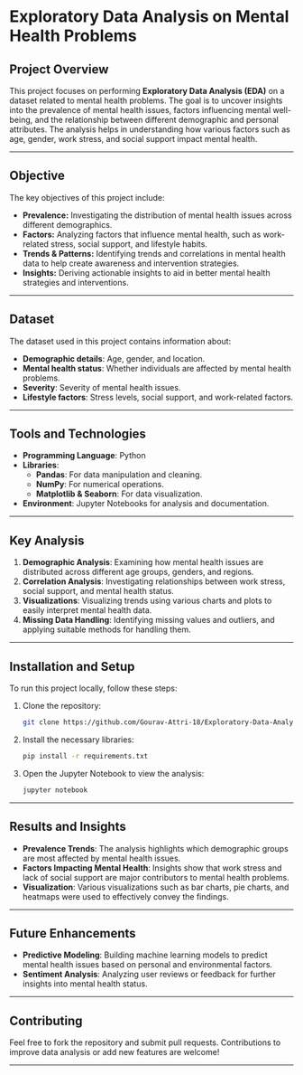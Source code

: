

# **Exploratory Data Analysis on Mental Health Problems**

## **Project Overview**

This project focuses on performing **Exploratory Data Analysis (EDA)** on a dataset related to mental health problems. The goal is to uncover insights into the prevalence of mental health issues, factors influencing mental well-being, and the relationship between different demographic and personal attributes. The analysis helps in understanding how various factors such as age, gender, work stress, and social support impact mental health.

---

## **Objective**

The key objectives of this project include:

- **Prevalence:** Investigating the distribution of mental health issues across different demographics.
- **Factors:** Analyzing factors that influence mental health, such as work-related stress, social support, and lifestyle habits.
- **Trends & Patterns:** Identifying trends and correlations in mental health data to help create awareness and intervention strategies.
- **Insights:** Deriving actionable insights to aid in better mental health strategies and interventions.

---

## **Dataset**

The dataset used in this project contains information about:

- **Demographic details**: Age, gender, and location.
- **Mental health status**: Whether individuals are affected by mental health problems.
- **Severity**: Severity of mental health issues.
- **Lifestyle factors**: Stress levels, social support, and work-related factors.

---

## **Tools and Technologies**

- **Programming Language**: Python
- **Libraries**:
  - **Pandas**: For data manipulation and cleaning.
  - **NumPy**: For numerical operations.
  - **Matplotlib & Seaborn**: For data visualization.
- **Environment**: Jupyter Notebooks for analysis and documentation.

---

## **Key Analysis**

1. **Demographic Analysis**: Examining how mental health issues are distributed across different age groups, genders, and regions.
2. **Correlation Analysis**: Investigating relationships between work stress, social support, and mental health status.
3. **Visualizations**: Visualizing trends using various charts and plots to easily interpret mental health data.
4. **Missing Data Handling**: Identifying missing values and outliers, and applying suitable methods for handling them.

---

## **Installation and Setup**

To run this project locally, follow these steps:

1. Clone the repository:
   ```bash
   git clone https://github.com/Gourav-Attri-18/Exploratory-Data-Analysis-on-Mental-Health-Problems.git
   ```

2. Install the necessary libraries:
   ```bash
   pip install -r requirements.txt
   ```

3. Open the Jupyter Notebook to view the analysis:
   ```bash
   jupyter notebook
   ```

---

## **Results and Insights**

- **Prevalence Trends**: The analysis highlights which demographic groups are most affected by mental health issues.
- **Factors Impacting Mental Health**: Insights show that work stress and lack of social support are major contributors to mental health problems.
- **Visualization**: Various visualizations such as bar charts, pie charts, and heatmaps were used to effectively convey the findings.

---

## **Future Enhancements**

- **Predictive Modeling**: Building machine learning models to predict mental health issues based on personal and environmental factors.
- **Sentiment Analysis**: Analyzing user reviews or feedback for further insights into mental health status.

---

## **Contributing**

Feel free to fork the repository and submit pull requests. Contributions to improve data analysis or add new features are welcome!

---

